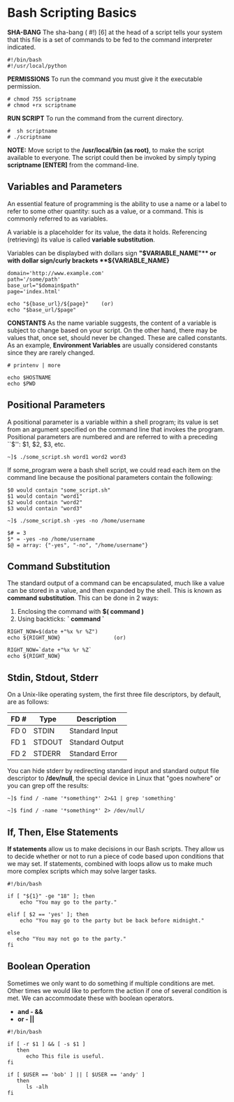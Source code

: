 # Bash Scripting Basics
**SHA-BANG** The sha-bang ( #!) [6] at the head of a script tells your system that this file is a set of commands to be fed to the command interpreter indicated. 
```
#!/bin/bash
#!/usr/local/python
```
**PERMISSIONS** To run the command you must give it the executable permission.
```
# chmod 755 scriptname
# chmod +rx scriptname
```
**RUN SCRIPT** To run the command from the current directory.
```
#  sh scriptname
# ./scriptname
```
**NOTE:** Move script to the **/usr/local/bin (as root)**, to make the script available to everyone. The script could then be invoked by simply typing **scriptname [ENTER]** from the command-line.

## Variables and Parameters

An essential feature of programming is the ability to use a name or a label to refer to some other quantity: such as a value, or a command. This is commonly referred to as variables.

A variable is a placeholder for its value, the data it holds. Referencing (retrieving) its value is called **variable substitution**.

Variables can be displaybed with dollars sign **"$VARIABLE_NAME"** or with dollar sign/curly brackets **${VARIABLE_NAME}**
```
domain='http://www.example.com'
path='/some/path'
base_url="$domain$path"
page='index.html'

echo "${base_url}/${page}"    (or)
echo "$base_url/$page"
```
**CONSTANTS** As the name variable suggests, the content of a variable is subject to change based on your script. On the other hand, there may be values that, once set, should never be changed. These are called constants. As an example, **Environment Variables** are usually considered constants since they are rarely changed. 
```
# printenv | more

echo $HOSTNAME
echo $PWD
```
## Positional Parameters

A positional parameter is a variable within a shell program; its value is set from an argument specified on the command line that invokes the program. Positional parameters are numbered and are referred to with a preceding ``$'': $1, $2, $3, etc.
```
~]$ ./some_script.sh word1 word2 word3
```
If some_program were a bash shell script, we could read each item on the command line because the positional parameters contain the following:
```
$0 would contain "some_script.sh"
$1 would contain "word1"
$2 would contain "word2"
$3 would contain "word3"

~]$ ./some_script.sh -yes -no /home/username

$# = 3
$* = -yes -no /home/username
$@ = array: {"-yes", "-no", "/home/username"}
```
## Command Substitution

The standard output of a command can be encapsulated, much like a value can be stored in a value, and then expanded by the shell. This is known as **command substitution**.  This can be done in 2 ways:
1. Enclosing the command with **$( command )**
2. Using backticks: **\` command \`**
```
RIGHT_NOW=$(date +"%x %r %Z")
echo ${RIGHT_NOW}                 (or)

RIGHT_NOW=`date +"%x %r %Z`
echo ${RIGHT_NOW}
```

## Stdin, Stdout, Stderr

On a Unix-like operating system, the first three file descriptors, by default, are as follows:

| FD # | Type | Description |
| --- | --- | --- |
| FD 0  | STDIN | Standard Input|
| FD 1  | STDOUT | Standard Output|
| FD 2  | STDERR | Standard Error|

You can hide stderr by redirecting standard input and standard output file descriptor to **/dev/null**, the special device in Linux that "goes nowhere" or you can grep off the results:
```
~]$ find / -name '*something*' 2>&1 | grep 'something'

~]$ find / -name '*something*' 2> /dev/null/
```
## If, Then, Else Statements

**If statements** allow us to make decisions in our Bash scripts. They allow us to decide whether or not to run a piece of code based upon conditions that we may set. If statements, combined with loops allow us to make much more complex scripts which may solve larger tasks.
```
#!/bin/bash

if [ "${1}" -ge "18" ]; then
    echo "You may go to the party."

elif [ $2 == 'yes' ]; then
    echo "You may go to the party but be back before midnight."

else
   echo "You may not go to the party."
fi
```

## Boolean Operation

Sometimes we only want to do something if multiple conditions are met. Other times we would like to perform the action if one of several condition is met. We can accommodate these with boolean operators.

- **and - &&**
- **or - ||**
```
#!/bin/bash

if [ -r $1 ] && [ -s $1 ] 
   then
      echo This file is useful.
fi

if [ $USER == 'bob' ] || [ $USER == 'andy' ] 
   then
      ls -alh
fi
```

